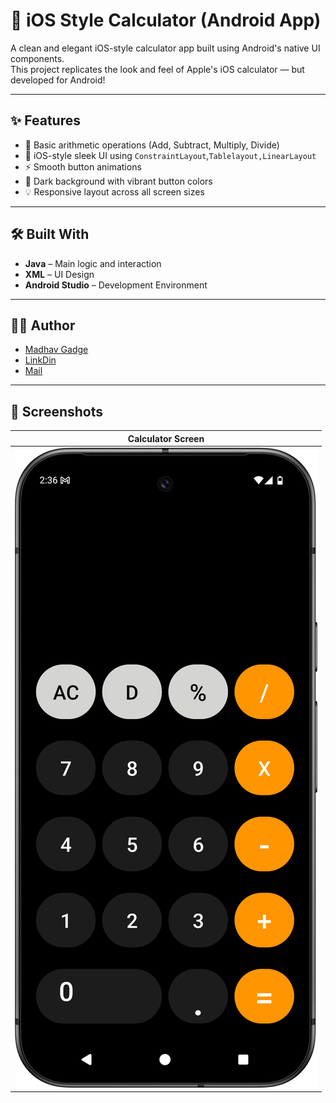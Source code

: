# 📱 iOS Style Calculator (Android App)

A clean and elegant iOS-style calculator app built using Android's native UI components.  
This project replicates the look and feel of Apple's iOS calculator — but developed for Android!

---

## ✨ Features

- 🧮 Basic arithmetic operations (Add, Subtract, Multiply, Divide)
- 🎨 iOS-style sleek UI using `ConstraintLayout`,`Tablelayout,LinearLayout`
- ⚡ Smooth button animations
- 🌙 Dark background with vibrant button colors
- 💡 Responsive layout across all screen sizes

---

## 🛠️ Built With

- **Java** – Main logic and interaction
- **XML** – UI Design
- **Android Studio** – Development Environment

---

## 👨‍💻 Author

- [Madhav Gadge](https://github.com/madhavgadge)
- [LinkDin](https://www.linkedin.com/in/madhav-gadge-610177343?utm_source=share&utm_campaign=share_via&utm_content=profile&utm_medium=android_app)
- [Mail](madhavgadge01@gmail.com)

---
## 📸 Screenshots

| Calculator Screen | 
|-------------|
| ![Calculator Screen](calculator.png) | 

